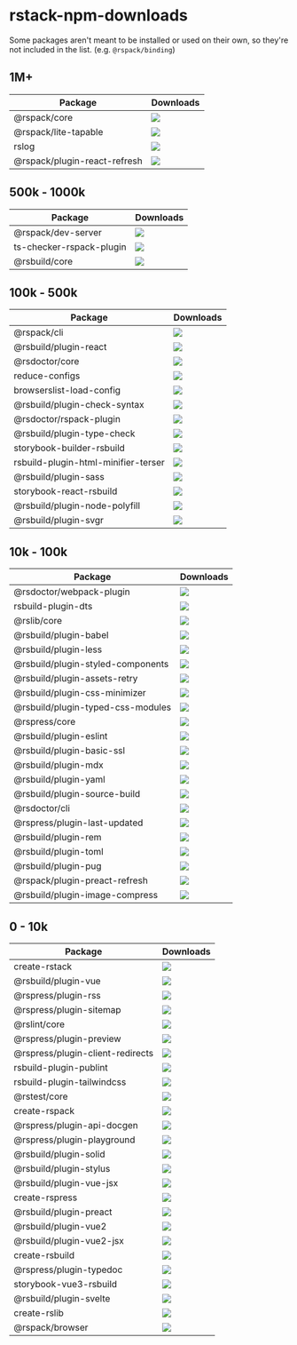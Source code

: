# rstack-npm-downloads



Some packages aren't meant to be installed or used on their own, so they're not included in the list.
 (e.g. `@rspack/binding`)

## 1M+

| Package                      | Downloads                                                           |
| ---------------------------- | ------------------------------------------------------------------- |
| @rspack/core                 | ![](https://img.shields.io/npm/dw/@rspack/core.svg)                 |
| @rspack/lite-tapable         | ![](https://img.shields.io/npm/dw/@rspack/lite-tapable.svg)         |
| rslog                        | ![](https://img.shields.io/npm/dw/rslog.svg)                        |
| @rspack/plugin-react-refresh | ![](https://img.shields.io/npm/dw/@rspack/plugin-react-refresh.svg) |

## 500k - 1000k

| Package                  | Downloads                                                       |
| ------------------------ | --------------------------------------------------------------- |
| @rspack/dev-server       | ![](https://img.shields.io/npm/dw/@rspack/dev-server.svg)       |
| ts-checker-rspack-plugin | ![](https://img.shields.io/npm/dw/ts-checker-rspack-plugin.svg) |
| @rsbuild/core            | ![](https://img.shields.io/npm/dw/@rsbuild/core.svg)            |

## 100k - 500k

| Package                             | Downloads                                                                  |
| ----------------------------------- | -------------------------------------------------------------------------- |
| @rspack/cli                         | ![](https://img.shields.io/npm/dw/@rspack/cli.svg)                         |
| @rsbuild/plugin-react               | ![](https://img.shields.io/npm/dw/@rsbuild/plugin-react.svg)               |
| @rsdoctor/core                      | ![](https://img.shields.io/npm/dw/@rsdoctor/core.svg)                      |
| reduce-configs                      | ![](https://img.shields.io/npm/dw/reduce-configs.svg)                      |
| browserslist-load-config            | ![](https://img.shields.io/npm/dw/browserslist-load-config.svg)            |
| @rsbuild/plugin-check-syntax        | ![](https://img.shields.io/npm/dw/@rsbuild/plugin-check-syntax.svg)        |
| @rsdoctor/rspack-plugin             | ![](https://img.shields.io/npm/dw/@rsdoctor/rspack-plugin.svg)             |
| @rsbuild/plugin-type-check          | ![](https://img.shields.io/npm/dw/@rsbuild/plugin-type-check.svg)          |
| storybook-builder-rsbuild           | ![](https://img.shields.io/npm/dw/storybook-builder-rsbuild.svg)           |
| rsbuild-plugin-html-minifier-terser | ![](https://img.shields.io/npm/dw/rsbuild-plugin-html-minifier-terser.svg) |
| @rsbuild/plugin-sass                | ![](https://img.shields.io/npm/dw/@rsbuild/plugin-sass.svg)                |
| storybook-react-rsbuild             | ![](https://img.shields.io/npm/dw/storybook-react-rsbuild.svg)             |
| @rsbuild/plugin-node-polyfill       | ![](https://img.shields.io/npm/dw/@rsbuild/plugin-node-polyfill.svg)       |
| @rsbuild/plugin-svgr                | ![](https://img.shields.io/npm/dw/@rsbuild/plugin-svgr.svg)                |

## 10k - 100k

| Package                           | Downloads                                                                |
| --------------------------------- | ------------------------------------------------------------------------ |
| @rsdoctor/webpack-plugin          | ![](https://img.shields.io/npm/dw/@rsdoctor/webpack-plugin.svg)          |
| rsbuild-plugin-dts                | ![](https://img.shields.io/npm/dw/rsbuild-plugin-dts.svg)                |
| @rslib/core                       | ![](https://img.shields.io/npm/dw/@rslib/core.svg)                       |
| @rsbuild/plugin-babel             | ![](https://img.shields.io/npm/dw/@rsbuild/plugin-babel.svg)             |
| @rsbuild/plugin-less              | ![](https://img.shields.io/npm/dw/@rsbuild/plugin-less.svg)              |
| @rsbuild/plugin-styled-components | ![](https://img.shields.io/npm/dw/@rsbuild/plugin-styled-components.svg) |
| @rsbuild/plugin-assets-retry      | ![](https://img.shields.io/npm/dw/@rsbuild/plugin-assets-retry.svg)      |
| @rsbuild/plugin-css-minimizer     | ![](https://img.shields.io/npm/dw/@rsbuild/plugin-css-minimizer.svg)     |
| @rsbuild/plugin-typed-css-modules | ![](https://img.shields.io/npm/dw/@rsbuild/plugin-typed-css-modules.svg) |
| @rspress/core                     | ![](https://img.shields.io/npm/dw/@rspress/core.svg)                     |
| @rsbuild/plugin-eslint            | ![](https://img.shields.io/npm/dw/@rsbuild/plugin-eslint.svg)            |
| @rsbuild/plugin-basic-ssl         | ![](https://img.shields.io/npm/dw/@rsbuild/plugin-basic-ssl.svg)         |
| @rsbuild/plugin-mdx               | ![](https://img.shields.io/npm/dw/@rsbuild/plugin-mdx.svg)               |
| @rsbuild/plugin-yaml              | ![](https://img.shields.io/npm/dw/@rsbuild/plugin-yaml.svg)              |
| @rsbuild/plugin-source-build      | ![](https://img.shields.io/npm/dw/@rsbuild/plugin-source-build.svg)      |
| @rsdoctor/cli                     | ![](https://img.shields.io/npm/dw/@rsdoctor/cli.svg)                     |
| @rspress/plugin-last-updated      | ![](https://img.shields.io/npm/dw/@rspress/plugin-last-updated.svg)      |
| @rsbuild/plugin-rem               | ![](https://img.shields.io/npm/dw/@rsbuild/plugin-rem.svg)               |
| @rsbuild/plugin-toml              | ![](https://img.shields.io/npm/dw/@rsbuild/plugin-toml.svg)              |
| @rsbuild/plugin-pug               | ![](https://img.shields.io/npm/dw/@rsbuild/plugin-pug.svg)               |
| @rspack/plugin-preact-refresh     | ![](https://img.shields.io/npm/dw/@rspack/plugin-preact-refresh.svg)     |
| @rsbuild/plugin-image-compress    | ![](https://img.shields.io/npm/dw/@rsbuild/plugin-image-compress.svg)    |

## 0 - 10k

| Package                          | Downloads                                                               |
| -------------------------------- | ----------------------------------------------------------------------- |
| create-rstack                    | ![](https://img.shields.io/npm/dw/create-rstack.svg)                    |
| @rsbuild/plugin-vue              | ![](https://img.shields.io/npm/dw/@rsbuild/plugin-vue.svg)              |
| @rspress/plugin-rss              | ![](https://img.shields.io/npm/dw/@rspress/plugin-rss.svg)              |
| @rspress/plugin-sitemap          | ![](https://img.shields.io/npm/dw/@rspress/plugin-sitemap.svg)          |
| @rslint/core                     | ![](https://img.shields.io/npm/dw/@rslint/core.svg)                     |
| @rspress/plugin-preview          | ![](https://img.shields.io/npm/dw/@rspress/plugin-preview.svg)          |
| @rspress/plugin-client-redirects | ![](https://img.shields.io/npm/dw/@rspress/plugin-client-redirects.svg) |
| rsbuild-plugin-publint           | ![](https://img.shields.io/npm/dw/rsbuild-plugin-publint.svg)           |
| rsbuild-plugin-tailwindcss       | ![](https://img.shields.io/npm/dw/rsbuild-plugin-tailwindcss.svg)       |
| @rstest/core                     | ![](https://img.shields.io/npm/dw/@rstest/core.svg)                     |
| create-rspack                    | ![](https://img.shields.io/npm/dw/create-rspack.svg)                    |
| @rspress/plugin-api-docgen       | ![](https://img.shields.io/npm/dw/@rspress/plugin-api-docgen.svg)       |
| @rspress/plugin-playground       | ![](https://img.shields.io/npm/dw/@rspress/plugin-playground.svg)       |
| @rsbuild/plugin-solid            | ![](https://img.shields.io/npm/dw/@rsbuild/plugin-solid.svg)            |
| @rsbuild/plugin-stylus           | ![](https://img.shields.io/npm/dw/@rsbuild/plugin-stylus.svg)           |
| @rsbuild/plugin-vue-jsx          | ![](https://img.shields.io/npm/dw/@rsbuild/plugin-vue-jsx.svg)          |
| create-rspress                   | ![](https://img.shields.io/npm/dw/create-rspress.svg)                   |
| @rsbuild/plugin-preact           | ![](https://img.shields.io/npm/dw/@rsbuild/plugin-preact.svg)           |
| @rsbuild/plugin-vue2             | ![](https://img.shields.io/npm/dw/@rsbuild/plugin-vue2.svg)             |
| @rsbuild/plugin-vue2-jsx         | ![](https://img.shields.io/npm/dw/@rsbuild/plugin-vue2-jsx.svg)         |
| create-rsbuild                   | ![](https://img.shields.io/npm/dw/create-rsbuild.svg)                   |
| @rspress/plugin-typedoc          | ![](https://img.shields.io/npm/dw/@rspress/plugin-typedoc.svg)          |
| storybook-vue3-rsbuild           | ![](https://img.shields.io/npm/dw/storybook-vue3-rsbuild.svg)           |
| @rsbuild/plugin-svelte           | ![](https://img.shields.io/npm/dw/@rsbuild/plugin-svelte.svg)           |
| create-rslib                     | ![](https://img.shields.io/npm/dw/create-rslib.svg)                     |
| @rspack/browser                  | ![](https://img.shields.io/npm/dw/@rspack/browser.svg)                  |
